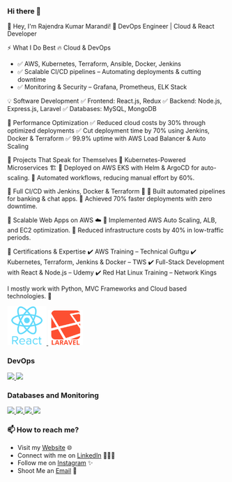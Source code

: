 ### Hi there 👋 
 👋 Hey, I'm Rajendra Kumar Marandi!
🚀 DevOps Engineer | Cloud & React Developer 

⚡ What I Do Best
🔥 Cloud & DevOps
- ✅ AWS, Kubernetes, Terraform, Ansible, Docker, Jenkins  
- ✅ Scalable CI/CD pipelines – Automating deployments & cutting downtime  
- ✅ Monitoring & Security – Grafana, Prometheus, ELK Stack  


💡 Software Development
✅ Frontend: React.js, Redux
✅ Backend: Node.js, Express.js, Laravel
✅ Databases: MySQL, MongoDB

🚀 Performance Optimization
✅ Reduced cloud costs by 30% through optimized deployments
✅ Cut deployment time by 70% using Jenkins, Docker & Terraform
✅ 99.9% uptime with AWS Load Balancer & Auto Scaling

🚀 Projects That Speak for Themselves
🔹 Kubernetes-Powered Microservices 🏗️
📌 Deployed on AWS EKS with Helm & ArgoCD for auto-scaling.
📌 Automated workflows, reducing manual effort by 60%.

🔹 Full CI/CD with Jenkins, Docker & Terraform 🔄
📌 Built automated pipelines for banking & chat apps.
📌 Achieved 70% faster deployments with zero downtime.

🔹 Scalable Web Apps on AWS ☁️
📌 Implemented AWS Auto Scaling, ALB, and EC2 optimization.
📌 Reduced infrastructure costs by 40% in low-traffic periods.

📜 Certifications & Expertise
✔️ AWS Training – Technical Guftgu
✔️ Kubernetes, Terraform, Jenkins & Docker – TWS
✔️ Full-Stack Development with React & Node.js – Udemy
✔️ Red Hat Linux Training – Network Kings


I mostly work with Python, MVC Frameworks and Cloud based technologies. 🚀


<p float="left">
  
   <a href="https://react.dev/" target="_blank">
    <img src="https://raw.githubusercontent.com/devicons/devicon/master/icons/react/react-original-wordmark.svg" height="90"/>
</a>

<a href="https://laravel.com/">
    <img src="https://raw.githubusercontent.com/devicons/devicon/master/icons/laravel/laravel-plain-wordmark.svg" height="80"/>
</a>

 </p>
  
### DevOps
  
 <p float="left">
  <a href="https://m.do.co/c/3bc2250b7076" target="_blank" >
    <img src="https://raw.githubusercontent.com/itsksaurabh/itsksaurabh/master/assets/do.gif"  height="75" />
  </a> 
  <a href="https://aws.amazon.com/" target="_blank" >
    <img src="https://raw.githubusercontent.com/itsksaurabh/itsksaurabh/master/assets/aws.gif](https://miro.medium.com/v2/resize:fit:1400/1*m0s2io11J82PR7miqan92w.png"  height="75" />
  </a>
 </p>
  
### Databases and Monitoring
  
  <a href="https://prometheus.io/" target="_blank" >
    <img src="https://raw.githubusercontent.com/itsksaurabh/itsksaurabh/master/assets/prometheus.gif" height="65" />
  </a>
  <a href="https://www.influxdata.com/" target="_blank" >
    <img src="https://raw.githubusercontent.com/itsksaurabh/itsksaurabh/master/assets/influxdata.gif" height="60" />
  </a>
    <a href="https://www.postgresql.org" target="_blank" >
    <img src="https://www.postgresql.org/media/img/about/press/elephant.png" height="60" />
  </a>
  </a>
    <a href="https://www.mongodb.com/" target="_blank" >
    <img src="https://www.logolynx.com/images/logolynx/cf/cf72126a3551b816d617a06ffb01388b.png" height="60" />
  </a>
  
</p>


### 📫 How to reach me?

 - Visit my [Website](https://www.trainwithshubham.com) 🌐
 - Connect with me on [LinkedIn](https://www.linkedin.com/in/shubhamlondhe1996/) 👨🏻‍💻
 - Follow me on [Instagram](https://www.instagram.com/shubhamlondhe96/) ✨
 - Shoot Me an [Email](mailto:trainwithshubham@gmail.com) 💌
